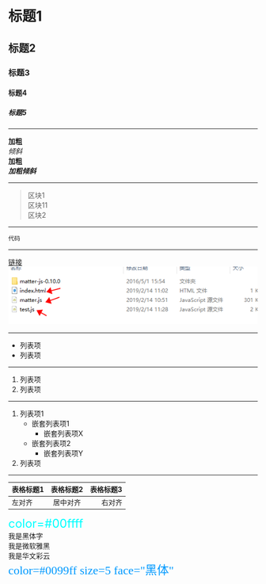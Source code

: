 # 标题1
## 标题2
### 标题3
#### 标题4
##### 标题5

***
__加粗__   
*倾斜*   
**加粗**  
***加粗倾斜*** 

***
>区块1   
区块11  
>区块2

***
```c
代码
```
***
[链接](http:baidu.com)  
![图片](..\assets\img\matterjs\1.png)

***
* 列表项
* 列表项

***
1. 列表项
2. 列表项

***
1. 列表项1
	* 嵌套列表项1
		* 嵌套列表项X
	* 嵌套列表项2
		* 嵌套列表项Y
2. 列表项

***
表格标题1|表格标题2|表格标题3
:-|:-:|-:
左对齐|居中对齐|右对齐


<font color=#00ffff size=5>color=#00ffff</font>  
<font face="黑体">我是黑体字</font>  
<font face="微软雅黑">我是微软雅黑</font>  
<font face="STCAIYUN">我是华文彩云</font>  
<font color=#0099ff size=5 face="黑体">color=#0099ff size=5 face="黑体"</font>